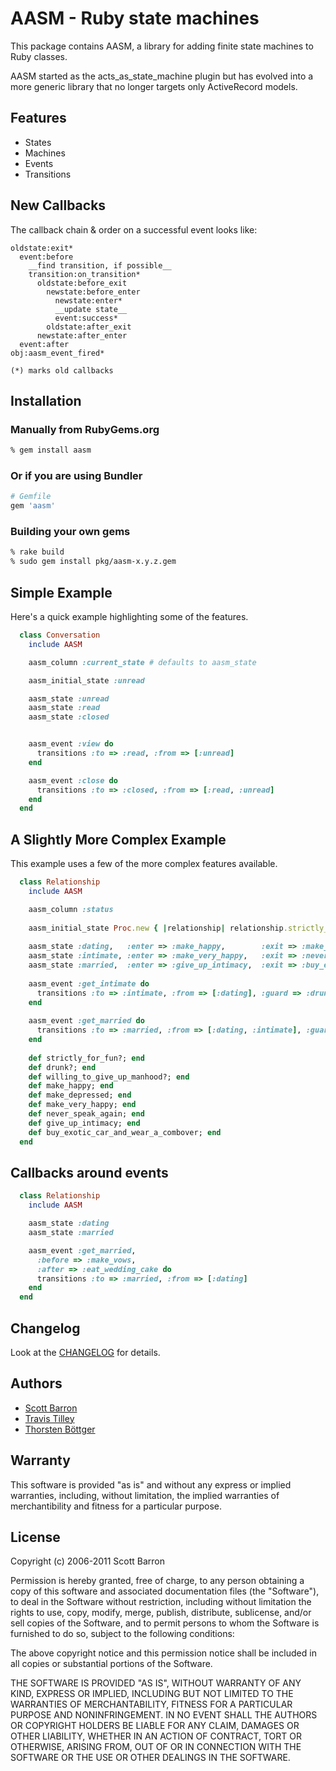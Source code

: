 # AASM - Ruby state machines #

This package contains AASM, a library for adding finite state machines to Ruby classes.

AASM started as the acts_as_state_machine plugin but has evolved into a more generic library that no longer targets only ActiveRecord models.

## Features ##

* States
* Machines
* Events
* Transitions

## New Callbacks ##

The callback chain & order on a successful event looks like:

    oldstate:exit*
      event:before
        __find transition, if possible__
        transition:on_transition*
          oldstate:before_exit
            newstate:before_enter
              newstate:enter*
              __update state__
              event:success*
            oldstate:after_exit
          newstate:after_enter
      event:after
    obj:aasm_event_fired*

    (*) marks old callbacks


## Installation ##

### Manually from RubyGems.org ###

```sh
% gem install aasm
```

### Or if you are using Bundler ###

```ruby
# Gemfile
gem 'aasm'
```

### Building your own gems ###

```sh
% rake build
% sudo gem install pkg/aasm-x.y.z.gem
```

## Simple Example ##

Here's a quick example highlighting some of the features.

```ruby
  class Conversation
    include AASM

    aasm_column :current_state # defaults to aasm_state

    aasm_initial_state :unread

    aasm_state :unread
    aasm_state :read
    aasm_state :closed


    aasm_event :view do
      transitions :to => :read, :from => [:unread]
    end

    aasm_event :close do
      transitions :to => :closed, :from => [:read, :unread]
    end
  end
```

## A Slightly More Complex Example ##

This example uses a few of the more complex features available.

```ruby
  class Relationship
    include AASM

    aasm_column :status
    
    aasm_initial_state Proc.new { |relationship| relationship.strictly_for_fun? ? :intimate : :dating }
    
    aasm_state :dating,   :enter => :make_happy,        :exit => :make_depressed
    aasm_state :intimate, :enter => :make_very_happy,   :exit => :never_speak_again
    aasm_state :married,  :enter => :give_up_intimacy,  :exit => :buy_exotic_car_and_wear_a_combover
    
    aasm_event :get_intimate do
      transitions :to => :intimate, :from => [:dating], :guard => :drunk?
    end
    
    aasm_event :get_married do
      transitions :to => :married, :from => [:dating, :intimate], :guard => :willing_to_give_up_manhood?
    end
    
    def strictly_for_fun?; end
    def drunk?; end
    def willing_to_give_up_manhood?; end
    def make_happy; end
    def make_depressed; end
    def make_very_happy; end
    def never_speak_again; end
    def give_up_intimacy; end
    def buy_exotic_car_and_wear_a_combover; end
  end
```

## Callbacks around events
```ruby
  class Relationship
    include AASM

    aasm_state :dating
    aasm_state :married

    aasm_event :get_married,
      :before => :make_vows,
      :after => :eat_wedding_cake do
      transitions :to => :married, :from => [:dating]
    end
  end
```

## Changelog ##

Look at the [CHANGELOG](https://github.com/rubyist/aasm/blob/master/CHANGELOG.md) for details.


## Authors ##

* [Scott Barron](https://github.com/rubyist)
* [Travis Tilley](https://github.com/ttilley)
* [Thorsten Böttger](http://github.com/alto)


## Warranty ##

This software is provided "as is" and without any express or
implied warranties, including, without limitation, the implied
warranties of merchantibility and fitness for a particular
purpose.

## License ##

Copyright (c) 2006-2011 Scott Barron

Permission is hereby granted, free of charge, to any person obtaining
a copy of this software and associated documentation files (the
"Software"), to deal in the Software without restriction, including
without limitation the rights to use, copy, modify, merge, publish,
distribute, sublicense, and/or sell copies of the Software, and to
permit persons to whom the Software is furnished to do so, subject to
the following conditions:

The above copyright notice and this permission notice shall be
included in all copies or substantial portions of the Software.

THE SOFTWARE IS PROVIDED "AS IS", WITHOUT WARRANTY OF ANY KIND,
EXPRESS OR IMPLIED, INCLUDING BUT NOT LIMITED TO THE WARRANTIES OF
MERCHANTABILITY, FITNESS FOR A PARTICULAR PURPOSE AND
NONINFRINGEMENT. IN NO EVENT SHALL THE AUTHORS OR COPYRIGHT HOLDERS BE
LIABLE FOR ANY CLAIM, DAMAGES OR OTHER LIABILITY, WHETHER IN AN ACTION
OF CONTRACT, TORT OR OTHERWISE, ARISING FROM, OUT OF OR IN CONNECTION
WITH THE SOFTWARE OR THE USE OR OTHER DEALINGS IN THE SOFTWARE.
